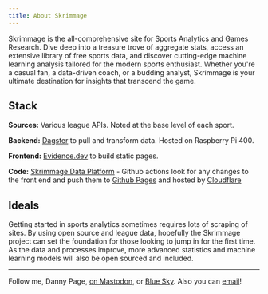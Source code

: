 ```yaml
---
title: About Skrimmage
---
```


Skrimmage is the all-comprehensive site for Sports Analytics and Games Research. Dive deep into a treasure trove of aggregate stats, access an extensive library of free sports data, and discover cutting-edge machine learning analysis tailored for the modern sports enthusiast. Whether you're a casual fan, a data-driven coach, or a budding analyst, Skrimmage is your ultimate destination for insights that transcend the game.

## Stack

**Sources:** Various league APIs. Noted at the base level of each sport.

**Backend:** [Dagster](https://dagster.io/) to pull and transform data. Hosted on Raspberry Pi 400.

**Frontend:** [Evidence.dev](https://evidence.dev/) to build static pages. 

**Code:** [Skrimmage Data Platform](https://github.com/Skrimmage/Data-Platform) - Github actions look for any changes to the front end and push them to [Github Pages](https://github.com/Skrimmage/skrimmage.github.io) and hosted by [Cloudflare](https://www.cloudflare.com/)

## Ideals

Getting started in sports analytics sometimes requires lots of scraping of sites. By using open source and league data, hopefully the Skrimmage project can set the foundation for those looking to jump in for the first time. As the data and processes improve, more advanced statistics and machine learning models will also be open sourced and included. 

---

Follow me, Danny Page, [on Mastodon](https://mastodon.skrimmage.com/@danny), or [Blue Sky](https://bsky.app/profile/danny.page). Also you can [email](mailto:danny@skrimmage.com)!